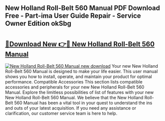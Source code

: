 ## New Holland Roll-Belt 560 Manual PDF Download Free - Part-ima User Guide Repair - Service Owner Edition okSbg

# <h2><a href="http://bc91783.oget.top/?id=New+Holland+Roll-Belt+560+Manual">🔗Download New 👉🔴 New Holland Roll-Belt 560 Manual</a></h2>

[![New Holland Roll-Belt 560 Manual new download](https://i.imgur.com/5g1atiW.png)](http://bc91783.oget.top/?id=New+Holland+Roll-Belt+560+Manual)
Your new New Holland Roll-Belt 560 Manual is designed to make your life easier. This user manual shows you how to install, operate, and maintain your product for optimal performance. Compatible Accessories This section lists compatible accessories and peripherals for your new New Holland Roll-Belt 560 Manual. Explore the limitless possibilities of list of features with your new New Holland Roll-Belt 560 Manual. We believe that the New Holland Roll-Belt 560 Manual has been a vital tool in your quest to understand the ins and outs of your latest acquisition. If you need any assistance or clarification, our customer service team is here to help.
